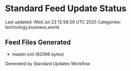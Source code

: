 # Standard Feed Update Status
Last updated: Wed Jul 23 12:58:26 UTC 2025
Categories: technology,business,world

## Feed Files Generated
- master.xml (62096 bytes)

Generated by Standard Updates Workflow
